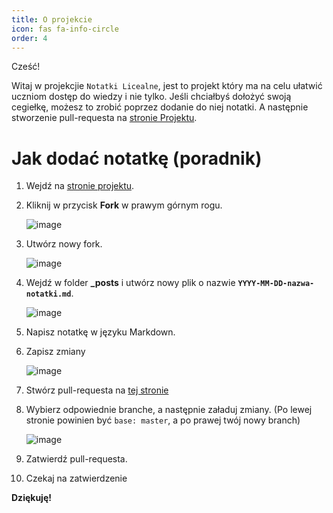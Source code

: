```yaml
---
title: O projekcie
icon: fas fa-info-circle
order: 4
---
```


Cześć!

Witaj w projekcjie `Notatki Licealne`, jest to projekt który ma na celu ułatwić uczniom dostęp do wiedzy i nie tylko. Jeśli chciałbyś dołożyć swoją cegiełkę, możesz to zrobić poprzez dodanie do niej notatki. A następnie stworzenie pull-requesta na [stronie Projektu](https://github.com/CheryX/notes).

# Jak dodać notatkę (poradnik)

1. Wejdź na [stronie projektu](https://github.com/CheryX/notes).

2. Kliknij w przycisk **Fork** w prawym górnym rogu.

    ![image](https://user-images.githubusercontent.com/58445363/169597490-94936624-b884-4934-8e67-b89ced7afe2f.png)

3. Utwórz nowy fork.

    ![image](https://user-images.githubusercontent.com/58445363/169597515-6283066f-d05f-46ca-a9b7-10682fef4618.png)

4. Wejdź w folder **_posts** i utwórz nowy plik o nazwie **`YYYY-MM-DD-nazwa-notatki.md`**.

    ![image](https://user-images.githubusercontent.com/58445363/169597541-114022c0-2d1e-43be-9e85-3dac420349d0.png)

5. Napisz notatkę w języku Markdown.

6. Zapisz zmiany

    ![image](https://user-images.githubusercontent.com/58445363/169597581-97d07053-0082-4840-b300-511ca29bae8b.png)

7. Stwórz pull-requesta na [tej stronie](https://github.com/CheryX/notes/pulls)

8. Wybierz odpowiednie branche, a następnie załaduj zmiany. (Po lewej stronie powinien być `base: master`, a po prawej twój nowy branch)

    ![image](https://user-images.githubusercontent.com/58445363/169597616-df90948e-473c-4d9c-975c-ebecbc85e849.png)

9. Zatwierdź pull-requesta.

10. Czekaj na zatwierdzenie

**Dziękuję!**

